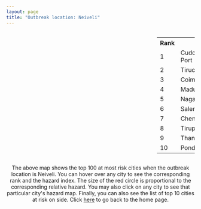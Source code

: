 ```yaml
---
layout: page
title: "Outbreak location: Neiveli"
---
```

<div style="width: 100%; overflow: auto;">
<div style="width: 75%; float: left;">
<div id="mapid">
<script src="https://buda-magenta.github.io/hazard_map/load_map.js"></script>

<script>
var marker_outbreak = L.marker([10.346837, 78.654771],{"autoPan": true}).addTo(map); marker_outbreak.bindTooltip("Neiveli").openTooltip();

var circle_1 = L.circle([11.715950, 79.767053], {"pane": "markerPane", "color": "red", "fill": true, "fillOpacity": 0.2, "fillRule": "evenodd", "lineCap": "round", "lineJoin": "round", "opacity": 1.0, "radius": 130415, "stroke": true, "weight": 3}).addTo(map);
circle_1.bindTooltip("Cuddalore Port<br>rank: 1<br>hazard index: 0.130416")
circle_1.bindPopup('<a href="https://buda-magenta.github.io/hazard_map/Cuddalore_Port">Cuddalore Port</a>')

var circle_2 = L.circle([10.804973, 78.687030], {"pane": "markerPane", "color": "red", "fill": true, "fillOpacity": 0.2, "fillRule": "evenodd", "lineCap": "round", "lineJoin": "round", "opacity": 1.0, "radius": 53778, "stroke": true, "weight": 3}).addTo(map);
circle_2.bindTooltip("Tiruchirappalli<br>rank: 2<br>hazard index: 0.053778")
circle_2.bindPopup('<a href="https://buda-magenta.github.io/hazard_map/Tiruchirappalli">Tiruchirappalli</a>')

var circle_3 = L.circle([11.001812, 76.962843], {"pane": "markerPane", "color": "red", "fill": true, "fillOpacity": 0.2, "fillRule": "evenodd", "lineCap": "round", "lineJoin": "round", "opacity": 1.0, "radius": 33259, "stroke": true, "weight": 3}).addTo(map);
circle_3.bindTooltip("Coimbatore<br>rank: 3<br>hazard index: 0.033259")
circle_3.bindPopup('<a href="https://buda-magenta.github.io/hazard_map/Coimbatore">Coimbatore</a>')

var circle_4 = L.circle([9.926115, 78.114098], {"pane": "markerPane", "color": "red", "fill": true, "fillOpacity": 0.2, "fillRule": "evenodd", "lineCap": "round", "lineJoin": "round", "opacity": 1.0, "radius": 31863, "stroke": true, "weight": 3}).addTo(map);
circle_4.bindTooltip("Madurai<br>rank: 4<br>hazard index: 0.031863")
circle_4.bindPopup('<a href="https://buda-magenta.github.io/hazard_map/Madurai">Madurai</a>')

var circle_5 = L.circle([10.805628, 79.824660], {"pane": "markerPane", "color": "red", "fill": true, "fillOpacity": 0.2, "fillRule": "evenodd", "lineCap": "round", "lineJoin": "round", "opacity": 1.0, "radius": 27653, "stroke": true, "weight": 3}).addTo(map);
circle_5.bindTooltip("Nagapattinam<br>rank: 5<br>hazard index: 0.027654")
circle_5.bindPopup('<a href="https://buda-magenta.github.io/hazard_map/Nagapattinam">Nagapattinam</a>')

var circle_6 = L.circle([11.664300, 78.146000], {"pane": "markerPane", "color": "red", "fill": true, "fillOpacity": 0.2, "fillRule": "evenodd", "lineCap": "round", "lineJoin": "round", "opacity": 1.0, "radius": 26221, "stroke": true, "weight": 3}).addTo(map);
circle_6.bindTooltip("Salem<br>rank: 6<br>hazard index: 0.026222")
circle_6.bindPopup('<a href="https://buda-magenta.github.io/hazard_map/Salem">Salem</a>')

var circle_7 = L.circle([13.083694, 80.270186], {"pane": "markerPane", "color": "red", "fill": true, "fillOpacity": 0.2, "fillRule": "evenodd", "lineCap": "round", "lineJoin": "round", "opacity": 1.0, "radius": 14164, "stroke": true, "weight": 3}).addTo(map);
circle_7.bindTooltip("Chennai<br>rank: 7<br>hazard index: 0.014165")
circle_7.bindPopup('<a href="https://buda-magenta.github.io/hazard_map/Chennai">Chennai</a>')

var circle_8 = L.circle([11.101781, 77.345192], {"pane": "markerPane", "color": "red", "fill": true, "fillOpacity": 0.2, "fillRule": "evenodd", "lineCap": "round", "lineJoin": "round", "opacity": 1.0, "radius": 13929, "stroke": true, "weight": 3}).addTo(map);
circle_8.bindTooltip("Tiruppur<br>rank: 8<br>hazard index: 0.013929")
circle_8.bindPopup('<a href="https://buda-magenta.github.io/hazard_map/Tiruppur">Tiruppur</a>')

var circle_9 = L.circle([10.786027, 79.138150], {"pane": "markerPane", "color": "red", "fill": true, "fillOpacity": 0.2, "fillRule": "evenodd", "lineCap": "round", "lineJoin": "round", "opacity": 1.0, "radius": 7610, "stroke": true, "weight": 3}).addTo(map);
circle_9.bindTooltip("Thanjavur<br>rank: 9<br>hazard index: 0.007611")
circle_9.bindPopup('<a href="https://buda-magenta.github.io/hazard_map/Thanjavur">Thanjavur</a>')

var circle_10 = L.circle([10.915649, 79.806949], {"pane": "markerPane", "color": "red", "fill": true, "fillOpacity": 0.2, "fillRule": "evenodd", "lineCap": "round", "lineJoin": "round", "opacity": 1.0, "radius": 7575, "stroke": true, "weight": 3}).addTo(map);
circle_10.bindTooltip("Pondicherry<br>rank: 10<br>hazard index: 0.007576")
circle_10.bindPopup('<a href="https://buda-magenta.github.io/hazard_map/Pondicherry">Pondicherry</a>')

var circle_11 = L.circle([8.805260, 78.145274], {"pane": "markerPane", "color": "red", "fill": true, "fillOpacity": 0.2, "fillRule": "evenodd", "lineCap": "round", "lineJoin": "round", "opacity": 1.0, "radius": 7437, "stroke": true, "weight": 3}).addTo(map);
circle_11.bindTooltip("Thoothukudi<br>rank: 11<br>hazard index: 0.007438")
circle_11.bindPopup('<a href="https://buda-magenta.github.io/hazard_map/Thoothukudi">Thoothukudi</a>')

var circle_12 = L.circle([10.330330, 78.067398], {"pane": "markerPane", "color": "red", "fill": true, "fillOpacity": 0.2, "fillRule": "evenodd", "lineCap": "round", "lineJoin": "round", "opacity": 1.0, "radius": 6493, "stroke": true, "weight": 3}).addTo(map);
circle_12.bindTooltip("Dindigul<br>rank: 12<br>hazard index: 0.006493")
circle_12.bindPopup('<a href="https://buda-magenta.github.io/hazard_map/Dindigul">Dindigul</a>')

var circle_13 = L.circle([11.369204, 77.676627], {"pane": "markerPane", "color": "red", "fill": true, "fillOpacity": 0.2, "fillRule": "evenodd", "lineCap": "round", "lineJoin": "round", "opacity": 1.0, "radius": 4917, "stroke": true, "weight": 3}).addTo(map);
circle_13.bindTooltip("Erode<br>rank: 13<br>hazard index: 0.004918")
circle_13.bindPopup('<a href="https://buda-magenta.github.io/hazard_map/Erode">Erode</a>')

var circle_14 = L.circle([10.964555, 79.371730], {"pane": "markerPane", "color": "red", "fill": true, "fillOpacity": 0.2, "fillRule": "evenodd", "lineCap": "round", "lineJoin": "round", "opacity": 1.0, "radius": 4390, "stroke": true, "weight": 3}).addTo(map);
circle_14.bindTooltip("Kumbakonam<br>rank: 14<br>hazard index: 0.004390")
circle_14.bindPopup('<a href="https://buda-magenta.github.io/hazard_map/Kumbakonam">Kumbakonam</a>')

var circle_15 = L.circle([9.403158, 77.518264], {"pane": "markerPane", "color": "red", "fill": true, "fillOpacity": 0.2, "fillRule": "evenodd", "lineCap": "round", "lineJoin": "round", "opacity": 1.0, "radius": 4077, "stroke": true, "weight": 3}).addTo(map);
circle_15.bindTooltip("Rajapalayam<br>rank: 15<br>hazard index: 0.004077")
circle_15.bindPopup('<a href="https://buda-magenta.github.io/hazard_map/Rajapalayam">Rajapalayam</a>')

var circle_16 = L.circle([10.500000, 78.833333], {"pane": "markerPane", "color": "red", "fill": true, "fillOpacity": 0.2, "fillRule": "evenodd", "lineCap": "round", "lineJoin": "round", "opacity": 1.0, "radius": 3672, "stroke": true, "weight": 3}).addTo(map);
circle_16.bindTooltip("Pudukkottai<br>rank: 16<br>hazard index: 0.003673")
circle_16.bindPopup('<a href="https://buda-magenta.github.io/hazard_map/Pudukkottai">Pudukkottai</a>')

var circle_17 = L.circle([10.044512, 78.743363], {"pane": "markerPane", "color": "red", "fill": true, "fillOpacity": 0.2, "fillRule": "evenodd", "lineCap": "round", "lineJoin": "round", "opacity": 1.0, "radius": 3346, "stroke": true, "weight": 3}).addTo(map);
circle_17.bindTooltip("Karaikkudi<br>rank: 17<br>hazard index: 0.003346")
circle_17.bindPopup('<a href="https://buda-magenta.github.io/hazard_map/Karaikkudi">Karaikkudi</a>')

var circle_18 = L.circle([8.701220, 77.579269], {"pane": "markerPane", "color": "red", "fill": true, "fillOpacity": 0.2, "fillRule": "evenodd", "lineCap": "round", "lineJoin": "round", "opacity": 1.0, "radius": 2037, "stroke": true, "weight": 3}).addTo(map);
circle_18.bindTooltip("Tirunelveli<br>rank: 18<br>hazard index: 0.002037")
circle_18.bindPopup('<a href="https://buda-magenta.github.io/hazard_map/Tirunelveli">Tirunelveli</a>')

var circle_19 = L.circle([12.979120, 77.591300], {"pane": "markerPane", "color": "red", "fill": true, "fillOpacity": 0.2, "fillRule": "evenodd", "lineCap": "round", "lineJoin": "round", "opacity": 1.0, "radius": 1845, "stroke": true, "weight": 3}).addTo(map);
circle_19.bindTooltip("Bangalore<br>rank: 19<br>hazard index: 0.001846")
circle_19.bindPopup('<a href="https://buda-magenta.github.io/hazard_map/Bangalore">Bangalore</a>')

var circle_20 = L.circle([13.631637, 79.423171], {"pane": "markerPane", "color": "red", "fill": true, "fillOpacity": 0.2, "fillRule": "evenodd", "lineCap": "round", "lineJoin": "round", "opacity": 1.0, "radius": 1363, "stroke": true, "weight": 3}).addTo(map);
circle_20.bindTooltip("Tirupati<br>rank: 20<br>hazard index: 0.001363")
circle_20.bindPopup('<a href="https://buda-magenta.github.io/hazard_map/Tirupati">Tirupati</a>')

var circle_21 = L.circle([10.525626, 76.213254], {"pane": "markerPane", "color": "red", "fill": true, "fillOpacity": 0.2, "fillRule": "evenodd", "lineCap": "round", "lineJoin": "round", "opacity": 1.0, "radius": 1269, "stroke": true, "weight": 3}).addTo(map);
circle_21.bindTooltip("Thrissur<br>rank: 21<br>hazard index: 0.001270")
circle_21.bindPopup('<a href="https://buda-magenta.github.io/hazard_map/Thrissur">Thrissur</a>')

var circle_22 = L.circle([10.787898, 76.474087], {"pane": "markerPane", "color": "red", "fill": true, "fillOpacity": 0.2, "fillRule": "evenodd", "lineCap": "round", "lineJoin": "round", "opacity": 1.0, "radius": 1162, "stroke": true, "weight": 3}).addTo(map);
circle_22.bindTooltip("Palakkad<br>rank: 22<br>hazard index: 0.001163")
circle_22.bindPopup('<a href="https://buda-magenta.github.io/hazard_map/Palakkad">Palakkad</a>')

var circle_23 = L.circle([12.794811, 79.000641], {"pane": "markerPane", "color": "red", "fill": true, "fillOpacity": 0.2, "fillRule": "evenodd", "lineCap": "round", "lineJoin": "round", "opacity": 1.0, "radius": 1109, "stroke": true, "weight": 3}).addTo(map);
circle_23.bindTooltip("Vellore<br>rank: 23<br>hazard index: 0.001109")
circle_23.bindPopup('<a href="https://buda-magenta.github.io/hazard_map/Vellore">Vellore</a>')

var circle_24 = L.circle([8.576971, 77.050125], {"pane": "markerPane", "color": "red", "fill": true, "fillOpacity": 0.2, "fillRule": "evenodd", "lineCap": "round", "lineJoin": "round", "opacity": 1.0, "radius": 978, "stroke": true, "weight": 3}).addTo(map);
circle_24.bindTooltip("Thiruvananthapuram<br>rank: 24<br>hazard index: 0.000979")
circle_24.bindPopup('<a href="https://buda-magenta.github.io/hazard_map/Thiruvananthapuram">Thiruvananthapuram</a>')

var circle_25 = L.circle([11.258608, 75.778874], {"pane": "markerPane", "color": "red", "fill": true, "fillOpacity": 0.2, "fillRule": "evenodd", "lineCap": "round", "lineJoin": "round", "opacity": 1.0, "radius": 885, "stroke": true, "weight": 3}).addTo(map);
circle_25.bindTooltip("Kozhikode<br>rank: 25<br>hazard index: 0.000885")
circle_25.bindPopup('<a href="https://buda-magenta.github.io/hazard_map/Kozhikode">Kozhikode</a>')

var circle_26 = L.circle([12.227213, 79.070156], {"pane": "markerPane", "color": "red", "fill": true, "fillOpacity": 0.2, "fillRule": "evenodd", "lineCap": "round", "lineJoin": "round", "opacity": 1.0, "radius": 770, "stroke": true, "weight": 3}).addTo(map);
circle_26.bindTooltip("Tiruvannamalai<br>rank: 26<br>hazard index: 0.000770")
circle_26.bindPopup('<a href="https://buda-magenta.github.io/hazard_map/Tiruvannamalai">Tiruvannamalai</a>')

var circle_27 = L.circle([13.160105, 79.155551], {"pane": "markerPane", "color": "red", "fill": true, "fillOpacity": 0.2, "fillRule": "evenodd", "lineCap": "round", "lineJoin": "round", "opacity": 1.0, "radius": 673, "stroke": true, "weight": 3}).addTo(map);
circle_27.bindTooltip("Chittoor<br>rank: 27<br>hazard index: 0.000673")
circle_27.bindPopup('<a href="https://buda-magenta.github.io/hazard_map/Chittoor">Chittoor</a>')

var circle_28 = L.circle([13.125476, 80.094090], {"pane": "markerPane", "color": "red", "fill": true, "fillOpacity": 0.2, "fillRule": "evenodd", "lineCap": "round", "lineJoin": "round", "opacity": 1.0, "radius": 419, "stroke": true, "weight": 3}).addTo(map);
circle_28.bindTooltip("Avadi<br>rank: 28<br>hazard index: 0.000420")
circle_28.bindPopup('<a href="https://buda-magenta.github.io/hazard_map/Avadi">Avadi</a>')

var circle_29 = L.circle([19.075990, 72.877393], {"pane": "markerPane", "color": "red", "fill": true, "fillOpacity": 0.2, "fillRule": "evenodd", "lineCap": "round", "lineJoin": "round", "opacity": 1.0, "radius": 374, "stroke": true, "weight": 3}).addTo(map);
circle_29.bindTooltip("Mumbai<br>rank: 29<br>hazard index: 0.000374")
circle_29.bindPopup('<a href="https://buda-magenta.github.io/hazard_map/Mumbai">Mumbai</a>')

var circle_30 = L.circle([9.931308, 76.267414], {"pane": "markerPane", "color": "red", "fill": true, "fillOpacity": 0.2, "fillRule": "evenodd", "lineCap": "round", "lineJoin": "round", "opacity": 1.0, "radius": 368, "stroke": true, "weight": 3}).addTo(map);
circle_30.bindTooltip("Kochi<br>rank: 30<br>hazard index: 0.000369")
circle_30.bindPopup('<a href="https://buda-magenta.github.io/hazard_map/Kochi">Kochi</a>')

var circle_31 = L.circle([8.188047, 77.429049], {"pane": "markerPane", "color": "red", "fill": true, "fillOpacity": 0.2, "fillRule": "evenodd", "lineCap": "round", "lineJoin": "round", "opacity": 1.0, "radius": 367, "stroke": true, "weight": 3}).addTo(map);
circle_31.bindTooltip("Nagercoil<br>rank: 31<br>hazard index: 0.000368")
circle_31.bindPopup('<a href="https://buda-magenta.github.io/hazard_map/Nagercoil">Nagercoil</a>')

var circle_32 = L.circle([12.869810, 74.843008], {"pane": "markerPane", "color": "red", "fill": true, "fillOpacity": 0.2, "fillRule": "evenodd", "lineCap": "round", "lineJoin": "round", "opacity": 1.0, "radius": 303, "stroke": true, "weight": 3}).addTo(map);
circle_32.bindTooltip("Mangalore<br>rank: 32<br>hazard index: 0.000304")
circle_32.bindPopup('<a href="https://buda-magenta.github.io/hazard_map/Mangalore">Mangalore</a>')

var circle_33 = L.circle([13.156387, 80.300528], {"pane": "markerPane", "color": "red", "fill": true, "fillOpacity": 0.2, "fillRule": "evenodd", "lineCap": "round", "lineJoin": "round", "opacity": 1.0, "radius": 302, "stroke": true, "weight": 3}).addTo(map);
circle_33.bindTooltip("Tiruvottiyur<br>rank: 33<br>hazard index: 0.000302")
circle_33.bindPopup('<a href="https://buda-magenta.github.io/hazard_map/Tiruvottiyur">Tiruvottiyur</a>')

var circle_34 = L.circle([28.651718, 77.221939], {"pane": "markerPane", "color": "red", "fill": true, "fillOpacity": 0.2, "fillRule": "evenodd", "lineCap": "round", "lineJoin": "round", "opacity": 1.0, "radius": 266, "stroke": true, "weight": 3}).addTo(map);
circle_34.bindTooltip("Delhi<br>rank: 34<br>hazard index: 0.000267")
circle_34.bindPopup('<a href="https://buda-magenta.github.io/hazard_map/Delhi">Delhi</a>')

var circle_35 = L.circle([12.836393, 79.705330], {"pane": "markerPane", "color": "red", "fill": true, "fillOpacity": 0.2, "fillRule": "evenodd", "lineCap": "round", "lineJoin": "round", "opacity": 1.0, "radius": 265, "stroke": true, "weight": 3}).addTo(map);
circle_35.bindTooltip("Kanchipuram<br>rank: 35<br>hazard index: 0.000265")
circle_35.bindPopup('<a href="https://buda-magenta.github.io/hazard_map/Kanchipuram">Kanchipuram</a>')

var circle_36 = L.circle([12.989816, 80.100987], {"pane": "markerPane", "color": "red", "fill": true, "fillOpacity": 0.2, "fillRule": "evenodd", "lineCap": "round", "lineJoin": "round", "opacity": 1.0, "radius": 263, "stroke": true, "weight": 3}).addTo(map);
circle_36.bindTooltip("Pallavaram<br>rank: 36<br>hazard index: 0.000263")
circle_36.bindPopup('<a href="https://buda-magenta.github.io/hazard_map/Pallavaram">Pallavaram</a>')

var circle_37 = L.circle([9.500665, 76.412414], {"pane": "markerPane", "color": "red", "fill": true, "fillOpacity": 0.2, "fillRule": "evenodd", "lineCap": "round", "lineJoin": "round", "opacity": 1.0, "radius": 258, "stroke": true, "weight": 3}).addTo(map);
circle_37.bindTooltip("Alappuzha<br>rank: 37<br>hazard index: 0.000258")
circle_37.bindPopup('<a href="https://buda-magenta.github.io/hazard_map/Alappuzha">Alappuzha</a>')

var circle_38 = L.circle([8.887951, 76.595501], {"pane": "markerPane", "color": "red", "fill": true, "fillOpacity": 0.2, "fillRule": "evenodd", "lineCap": "round", "lineJoin": "round", "opacity": 1.0, "radius": 251, "stroke": true, "weight": 3}).addTo(map);
circle_38.bindTooltip("Kollam<br>rank: 38<br>hazard index: 0.000252")
circle_38.bindPopup('<a href="https://buda-magenta.github.io/hazard_map/Kollam">Kollam</a>')

var circle_39 = L.circle([12.929903, 80.111823], {"pane": "markerPane", "color": "red", "fill": true, "fillOpacity": 0.2, "fillRule": "evenodd", "lineCap": "round", "lineJoin": "round", "opacity": 1.0, "radius": 215, "stroke": true, "weight": 3}).addTo(map);
circle_39.bindTooltip("Tambaram<br>rank: 39<br>hazard index: 0.000215")
circle_39.bindPopup('<a href="https://buda-magenta.github.io/hazard_map/Tambaram">Tambaram</a>')

var circle_40 = L.circle([17.388786, 78.461065], {"pane": "markerPane", "color": "red", "fill": true, "fillOpacity": 0.2, "fillRule": "evenodd", "lineCap": "round", "lineJoin": "round", "opacity": 1.0, "radius": 186, "stroke": true, "weight": 3}).addTo(map);
circle_40.bindTooltip("Hyderabad<br>rank: 40<br>hazard index: 0.000187")
circle_40.bindPopup('<a href="https://buda-magenta.github.io/hazard_map/Hyderabad">Hyderabad</a>')

var circle_41 = L.circle([26.915458, 75.818982], {"pane": "markerPane", "color": "red", "fill": true, "fillOpacity": 0.2, "fillRule": "evenodd", "lineCap": "round", "lineJoin": "round", "opacity": 1.0, "radius": 162, "stroke": true, "weight": 3}).addTo(map);
circle_41.bindTooltip("Jaipur<br>rank: 41<br>hazard index: 0.000163")
circle_41.bindPopup('<a href="https://buda-magenta.github.io/hazard_map/Jaipur">Jaipur</a>')

var circle_42 = L.circle([11.876225, 75.373804], {"pane": "markerPane", "color": "red", "fill": true, "fillOpacity": 0.2, "fillRule": "evenodd", "lineCap": "round", "lineJoin": "round", "opacity": 1.0, "radius": 161, "stroke": true, "weight": 3}).addTo(map);
circle_42.bindTooltip("Kannur<br>rank: 42<br>hazard index: 0.000162")
circle_42.bindPopup('<a href="https://buda-magenta.github.io/hazard_map/Kannur">Kannur</a>')

var circle_43 = L.circle([12.305183, 76.655361], {"pane": "markerPane", "color": "red", "fill": true, "fillOpacity": 0.2, "fillRule": "evenodd", "lineCap": "round", "lineJoin": "round", "opacity": 1.0, "radius": 155, "stroke": true, "weight": 3}).addTo(map);
circle_43.bindTooltip("Mysore<br>rank: 43<br>hazard index: 0.000155")
circle_43.bindPopup('<a href="https://buda-magenta.github.io/hazard_map/Mysore">Mysore</a>')

var circle_44 = L.circle([22.541418, 88.357691], {"pane": "markerPane", "color": "red", "fill": true, "fillOpacity": 0.2, "fillRule": "evenodd", "lineCap": "round", "lineJoin": "round", "opacity": 1.0, "radius": 139, "stroke": true, "weight": 3}).addTo(map);
circle_44.bindTooltip("Kolkata<br>rank: 44<br>hazard index: 0.000140")
circle_44.bindPopup('<a href="https://buda-magenta.github.io/hazard_map/Kolkata">Kolkata</a>')

var circle_45 = L.circle([21.149813, 79.082056], {"pane": "markerPane", "color": "red", "fill": true, "fillOpacity": 0.2, "fillRule": "evenodd", "lineCap": "round", "lineJoin": "round", "opacity": 1.0, "radius": 132, "stroke": true, "weight": 3}).addTo(map);
circle_45.bindTooltip("Nagpur<br>rank: 45<br>hazard index: 0.000133")
circle_45.bindPopup('<a href="https://buda-magenta.github.io/hazard_map/Nagpur">Nagpur</a>')

var circle_46 = L.circle([14.449372, 79.987376], {"pane": "markerPane", "color": "red", "fill": true, "fillOpacity": 0.2, "fillRule": "evenodd", "lineCap": "round", "lineJoin": "round", "opacity": 1.0, "radius": 109, "stroke": true, "weight": 3}).addTo(map);
circle_46.bindTooltip("Nellore<br>rank: 46<br>hazard index: 0.000110")
circle_46.bindPopup('<a href="https://buda-magenta.github.io/hazard_map/Nellore">Nellore</a>')

var circle_47 = L.circle([16.508759, 80.618510], {"pane": "markerPane", "color": "red", "fill": true, "fillOpacity": 0.2, "fillRule": "evenodd", "lineCap": "round", "lineJoin": "round", "opacity": 1.0, "radius": 103, "stroke": true, "weight": 3}).addTo(map);
circle_47.bindTooltip("Vijayawada<br>rank: 47<br>hazard index: 0.000103")
circle_47.bindPopup('<a href="https://buda-magenta.github.io/hazard_map/Vijayawada">Vijayawada</a>')

var circle_48 = L.circle([18.521428, 73.854454], {"pane": "markerPane", "color": "red", "fill": true, "fillOpacity": 0.2, "fillRule": "evenodd", "lineCap": "round", "lineJoin": "round", "opacity": 1.0, "radius": 101, "stroke": true, "weight": 3}).addTo(map);
circle_48.bindTooltip("Pune<br>rank: 48<br>hazard index: 0.000102")
circle_48.bindPopup('<a href="https://buda-magenta.github.io/hazard_map/Pune">Pune</a>')

var circle_49 = L.circle([23.258486, 77.401989], {"pane": "markerPane", "color": "red", "fill": true, "fillOpacity": 0.2, "fillRule": "evenodd", "lineCap": "round", "lineJoin": "round", "opacity": 1.0, "radius": 95, "stroke": true, "weight": 3}).addTo(map);
circle_49.bindTooltip("Bhopal<br>rank: 49<br>hazard index: 0.000095")
circle_49.bindPopup('<a href="https://buda-magenta.github.io/hazard_map/Bhopal">Bhopal</a>')

var circle_50 = L.circle([12.792907, 78.699917], {"pane": "markerPane", "color": "red", "fill": true, "fillOpacity": 0.2, "fillRule": "evenodd", "lineCap": "round", "lineJoin": "round", "opacity": 1.0, "radius": 74, "stroke": true, "weight": 3}).addTo(map);
circle_50.bindTooltip("Ambur<br>rank: 50<br>hazard index: 0.000075")
circle_50.bindPopup('<a href="https://buda-magenta.github.io/hazard_map/Ambur">Ambur</a>')

var circle_51 = L.circle([17.723128, 83.301284], {"pane": "markerPane", "color": "red", "fill": true, "fillOpacity": 0.2, "fillRule": "evenodd", "lineCap": "round", "lineJoin": "round", "opacity": 1.0, "radius": 60, "stroke": true, "weight": 3}).addTo(map);
circle_51.bindTooltip("Visakhapatnam<br>rank: 51<br>hazard index: 0.000061")
circle_51.bindPopup('<a href="https://buda-magenta.github.io/hazard_map/Visakhapatnam">Visakhapatnam</a>')

var circle_52 = L.circle([23.021624, 72.579707], {"pane": "markerPane", "color": "red", "fill": true, "fillOpacity": 0.2, "fillRule": "evenodd", "lineCap": "round", "lineJoin": "round", "opacity": 1.0, "radius": 56, "stroke": true, "weight": 3}).addTo(map);
circle_52.bindTooltip("Ahmedabad<br>rank: 52<br>hazard index: 0.000057")
circle_52.bindPopup('<a href="https://buda-magenta.github.io/hazard_map/Ahmedabad">Ahmedabad</a>')

var circle_53 = L.circle([26.296772, 73.035143], {"pane": "markerPane", "color": "red", "fill": true, "fillOpacity": 0.2, "fillRule": "evenodd", "lineCap": "round", "lineJoin": "round", "opacity": 1.0, "radius": 54, "stroke": true, "weight": 3}).addTo(map);
circle_53.bindTooltip("Jodhpur<br>rank: 53<br>hazard index: 0.000055")
circle_53.bindPopup('<a href="https://buda-magenta.github.io/hazard_map/Jodhpur">Jodhpur</a>')

var circle_54 = L.circle([25.196826, 76.000893], {"pane": "markerPane", "color": "red", "fill": true, "fillOpacity": 0.2, "fillRule": "evenodd", "lineCap": "round", "lineJoin": "round", "opacity": 1.0, "radius": 53, "stroke": true, "weight": 3}).addTo(map);
circle_54.bindTooltip("Kota<br>rank: 54<br>hazard index: 0.000053")
circle_54.bindPopup('<a href="https://buda-magenta.github.io/hazard_map/Kota">Kota</a>')

var circle_55 = L.circle([11.664535, 92.739045], {"pane": "markerPane", "color": "red", "fill": true, "fillOpacity": 0.2, "fillRule": "evenodd", "lineCap": "round", "lineJoin": "round", "opacity": 1.0, "radius": 49, "stroke": true, "weight": 3}).addTo(map);
circle_55.bindTooltip("Port Blair<br>rank: 55<br>hazard index: 0.000050")
circle_55.bindPopup('<a href="https://buda-magenta.github.io/hazard_map/Port_Blair">Port Blair</a>')

var circle_56 = L.circle([13.340077, 77.100621], {"pane": "markerPane", "color": "red", "fill": true, "fillOpacity": 0.2, "fillRule": "evenodd", "lineCap": "round", "lineJoin": "round", "opacity": 1.0, "radius": 47, "stroke": true, "weight": 3}).addTo(map);
circle_56.bindTooltip("Tumkur<br>rank: 56<br>hazard index: 0.000047")
circle_56.bindPopup('<a href="https://buda-magenta.github.io/hazard_map/Tumkur">Tumkur</a>')

var circle_57 = L.circle([20.266777, 85.843559], {"pane": "markerPane", "color": "red", "fill": true, "fillOpacity": 0.2, "fillRule": "evenodd", "lineCap": "round", "lineJoin": "round", "opacity": 1.0, "radius": 37, "stroke": true, "weight": 3}).addTo(map);
circle_57.bindTooltip("Bhubaneswar<br>rank: 57<br>hazard index: 0.000037")
circle_57.bindPopup('<a href="https://buda-magenta.github.io/hazard_map/Bhubaneswar">Bhubaneswar</a>')

var circle_58 = L.circle([12.732884, 77.830948], {"pane": "markerPane", "color": "red", "fill": true, "fillOpacity": 0.2, "fillRule": "evenodd", "lineCap": "round", "lineJoin": "round", "opacity": 1.0, "radius": 34, "stroke": true, "weight": 3}).addTo(map);
circle_58.bindTooltip("Hosur<br>rank: 58<br>hazard index: 0.000035")
circle_58.bindPopup('<a href="https://buda-magenta.github.io/hazard_map/Hosur">Hosur</a>')

var circle_59 = L.circle([12.955100, 78.269900], {"pane": "markerPane", "color": "red", "fill": true, "fillOpacity": 0.2, "fillRule": "evenodd", "lineCap": "round", "lineJoin": "round", "opacity": 1.0, "radius": 34, "stroke": true, "weight": 3}).addTo(map);
circle_59.bindTooltip("Robertson Pet<br>rank: 59<br>hazard index: 0.000034")
circle_59.bindPopup('<a href="https://buda-magenta.github.io/hazard_map/Robertson_Pet">Robertson Pet</a>')

var circle_60 = L.circle([17.980609, 79.598212], {"pane": "markerPane", "color": "red", "fill": true, "fillOpacity": 0.2, "fillRule": "evenodd", "lineCap": "round", "lineJoin": "round", "opacity": 1.0, "radius": 34, "stroke": true, "weight": 3}).addTo(map);
circle_60.bindTooltip("Warangal<br>rank: 60<br>hazard index: 0.000034")
circle_60.bindPopup('<a href="https://buda-magenta.github.io/hazard_map/Warangal">Warangal</a>')

var circle_61 = L.circle([25.531031, 78.652689], {"pane": "markerPane", "color": "red", "fill": true, "fillOpacity": 0.2, "fillRule": "evenodd", "lineCap": "round", "lineJoin": "round", "opacity": 1.0, "radius": 32, "stroke": true, "weight": 3}).addTo(map);
circle_61.bindTooltip("Jhansi<br>rank: 61<br>hazard index: 0.000032")
circle_61.bindPopup('<a href="https://buda-magenta.github.io/hazard_map/Jhansi">Jhansi</a>')

var circle_62 = L.circle([13.137000, 78.133961], {"pane": "markerPane", "color": "red", "fill": true, "fillOpacity": 0.2, "fillRule": "evenodd", "lineCap": "round", "lineJoin": "round", "opacity": 1.0, "radius": 31, "stroke": true, "weight": 3}).addTo(map);
circle_62.bindTooltip("Kolar<br>rank: 62<br>hazard index: 0.000031")
circle_62.bindPopup('<a href="https://buda-magenta.github.io/hazard_map/Kolar">Kolar</a>')

var circle_63 = L.circle([12.523889, 76.896196], {"pane": "markerPane", "color": "red", "fill": true, "fillOpacity": 0.2, "fillRule": "evenodd", "lineCap": "round", "lineJoin": "round", "opacity": 1.0, "radius": 29, "stroke": true, "weight": 3}).addTo(map);
circle_63.bindTooltip("Mandya<br>rank: 63<br>hazard index: 0.000030")
circle_63.bindPopup('<a href="https://buda-magenta.github.io/hazard_map/Mandya">Mandya</a>')

var circle_64 = L.circle([23.174597, 75.785142], {"pane": "markerPane", "color": "red", "fill": true, "fillOpacity": 0.2, "fillRule": "evenodd", "lineCap": "round", "lineJoin": "round", "opacity": 1.0, "radius": 27, "stroke": true, "weight": 3}).addTo(map);
circle_64.bindTooltip("Ujjain<br>rank: 64<br>hazard index: 0.000027")
circle_64.bindPopup('<a href="https://buda-magenta.github.io/hazard_map/Ujjain">Ujjain</a>')

var circle_65 = L.circle([26.180598, 91.753943], {"pane": "markerPane", "color": "red", "fill": true, "fillOpacity": 0.2, "fillRule": "evenodd", "lineCap": "round", "lineJoin": "round", "opacity": 1.0, "radius": 26, "stroke": true, "weight": 3}).addTo(map);
circle_65.bindTooltip("Guwahati<br>rank: 65<br>hazard index: 0.000026")
circle_65.bindPopup('<a href="https://buda-magenta.github.io/hazard_map/Guwahati">Guwahati</a>')

var circle_66 = L.circle([16.291519, 80.454159], {"pane": "markerPane", "color": "red", "fill": true, "fillOpacity": 0.2, "fillRule": "evenodd", "lineCap": "round", "lineJoin": "round", "opacity": 1.0, "radius": 24, "stroke": true, "weight": 3}).addTo(map);
circle_66.bindTooltip("Guntur<br>rank: 66<br>hazard index: 0.000025")
circle_66.bindPopup('<a href="https://buda-magenta.github.io/hazard_map/Guntur">Guntur</a>')

var circle_67 = L.circle([15.398403, 73.812918], {"pane": "markerPane", "color": "red", "fill": true, "fillOpacity": 0.2, "fillRule": "evenodd", "lineCap": "round", "lineJoin": "round", "opacity": 1.0, "radius": 22, "stroke": true, "weight": 3}).addTo(map);
circle_67.bindTooltip("Vasco Da Gama<br>rank: 67<br>hazard index: 0.000023")
circle_67.bindPopup('<a href="https://buda-magenta.github.io/hazard_map/Vasco_Da_Gama">Vasco Da Gama</a>')

var circle_68 = L.circle([19.194329, 72.970178], {"pane": "markerPane", "color": "red", "fill": true, "fillOpacity": 0.2, "fillRule": "evenodd", "lineCap": "round", "lineJoin": "round", "opacity": 1.0, "radius": 20, "stroke": true, "weight": 3}).addTo(map);
circle_68.bindTooltip("Thane<br>rank: 68<br>hazard index: 0.000021")
circle_68.bindPopup('<a href="https://buda-magenta.github.io/hazard_map/Thane">Thane</a>')

var circle_69 = L.circle([17.005045, 81.780473], {"pane": "markerPane", "color": "red", "fill": true, "fillOpacity": 0.2, "fillRule": "evenodd", "lineCap": "round", "lineJoin": "round", "opacity": 1.0, "radius": 19, "stroke": true, "weight": 3}).addTo(map);
circle_69.bindTooltip("Rajahmundry<br>rank: 69<br>hazard index: 0.000019")
circle_69.bindPopup('<a href="https://buda-magenta.github.io/hazard_map/Rajahmundry">Rajahmundry</a>')

var circle_70 = L.circle([20.030976, 79.358139], {"pane": "markerPane", "color": "red", "fill": true, "fillOpacity": 0.2, "fillRule": "evenodd", "lineCap": "round", "lineJoin": "round", "opacity": 1.0, "radius": 17, "stroke": true, "weight": 3}).addTo(map);
circle_70.bindTooltip("Chandrapur<br>rank: 70<br>hazard index: 0.000018")
circle_70.bindPopup('<a href="https://buda-magenta.github.io/hazard_map/Chandrapur">Chandrapur</a>')

var circle_71 = L.circle([15.507555, 80.060800], {"pane": "markerPane", "color": "red", "fill": true, "fillOpacity": 0.2, "fillRule": "evenodd", "lineCap": "round", "lineJoin": "round", "opacity": 1.0, "radius": 16, "stroke": true, "weight": 3}).addTo(map);
circle_71.bindTooltip("Ongole<br>rank: 71<br>hazard index: 0.000017")
circle_71.bindPopup('<a href="https://buda-magenta.github.io/hazard_map/Ongole">Ongole</a>')

var circle_72 = L.circle([21.170200, 72.831100], {"pane": "markerPane", "color": "red", "fill": true, "fillOpacity": 0.2, "fillRule": "evenodd", "lineCap": "round", "lineJoin": "round", "opacity": 1.0, "radius": 13, "stroke": true, "weight": 3}).addTo(map);
circle_72.bindTooltip("Surat<br>rank: 72<br>hazard index: 0.000013")
circle_72.bindPopup('<a href="https://buda-magenta.github.io/hazard_map/Surat">Surat</a>')

var circle_73 = L.circle([18.761516, 79.478785], {"pane": "markerPane", "color": "red", "fill": true, "fillOpacity": 0.2, "fillRule": "evenodd", "lineCap": "round", "lineJoin": "round", "opacity": 1.0, "radius": 12, "stroke": true, "weight": 3}).addTo(map);
circle_73.bindTooltip("Ramagundam<br>rank: 73<br>hazard index: 0.000012")
circle_73.bindPopup('<a href="https://buda-magenta.github.io/hazard_map/Ramagundam">Ramagundam</a>')

var circle_74 = L.circle([22.720362, 75.868200], {"pane": "markerPane", "color": "red", "fill": true, "fillOpacity": 0.2, "fillRule": "evenodd", "lineCap": "round", "lineJoin": "round", "opacity": 1.0, "radius": 11, "stroke": true, "weight": 3}).addTo(map);
circle_74.bindTooltip("Indore<br>rank: 74<br>hazard index: 0.000011")
circle_74.bindPopup('<a href="https://buda-magenta.github.io/hazard_map/Indore">Indore</a>')

var circle_75 = L.circle([16.237773, 80.646422], {"pane": "markerPane", "color": "red", "fill": true, "fillOpacity": 0.2, "fillRule": "evenodd", "lineCap": "round", "lineJoin": "round", "opacity": 1.0, "radius": 11, "stroke": true, "weight": 3}).addTo(map);
circle_75.bindTooltip("Tenali<br>rank: 75<br>hazard index: 0.000011")
circle_75.bindPopup('<a href="https://buda-magenta.github.io/hazard_map/Tenali">Tenali</a>')

var circle_76 = L.circle([13.007082, 76.099270], {"pane": "markerPane", "color": "red", "fill": true, "fillOpacity": 0.2, "fillRule": "evenodd", "lineCap": "round", "lineJoin": "round", "opacity": 1.0, "radius": 10, "stroke": true, "weight": 3}).addTo(map);
circle_76.bindTooltip("Hassan<br>rank: 76<br>hazard index: 0.000011")
circle_76.bindPopup('<a href="https://buda-magenta.github.io/hazard_map/Hassan">Hassan</a>')

var circle_77 = L.circle([14.466127, 75.920636], {"pane": "markerPane", "color": "red", "fill": true, "fillOpacity": 0.2, "fillRule": "evenodd", "lineCap": "round", "lineJoin": "round", "opacity": 1.0, "radius": 10, "stroke": true, "weight": 3}).addTo(map);
circle_77.bindTooltip("Davanagere<br>rank: 77<br>hazard index: 0.000011")
circle_77.bindPopup('<a href="https://buda-magenta.github.io/hazard_map/Davanagere">Davanagere</a>')

var circle_78 = L.circle([14.475294, 78.821686], {"pane": "markerPane", "color": "red", "fill": true, "fillOpacity": 0.2, "fillRule": "evenodd", "lineCap": "round", "lineJoin": "round", "opacity": 1.0, "radius": 10, "stroke": true, "weight": 3}).addTo(map);
circle_78.bindTooltip("Kadapa<br>rank: 78<br>hazard index: 0.000011")
circle_78.bindPopup('<a href="https://buda-magenta.github.io/hazard_map/Kadapa">Kadapa</a>')

var circle_79 = L.circle([17.849907, 75.276320], {"pane": "markerPane", "color": "red", "fill": true, "fillOpacity": 0.2, "fillRule": "evenodd", "lineCap": "round", "lineJoin": "round", "opacity": 1.0, "radius": 10, "stroke": true, "weight": 3}).addTo(map);
circle_79.bindTooltip("Solapur<br>rank: 79<br>hazard index: 0.000010")
circle_79.bindPopup('<a href="https://buda-magenta.github.io/hazard_map/Solapur">Solapur</a>')

var circle_80 = L.circle([13.932609, 75.574978], {"pane": "markerPane", "color": "red", "fill": true, "fillOpacity": 0.2, "fillRule": "evenodd", "lineCap": "round", "lineJoin": "round", "opacity": 1.0, "radius": 9, "stroke": true, "weight": 3}).addTo(map);
circle_80.bindTooltip("Shimoga<br>rank: 80<br>hazard index: 0.000010")
circle_80.bindPopup('<a href="https://buda-magenta.github.io/hazard_map/Shimoga">Shimoga</a>')

var circle_81 = L.circle([17.500000, 80.333333], {"pane": "markerPane", "color": "red", "fill": true, "fillOpacity": 0.2, "fillRule": "evenodd", "lineCap": "round", "lineJoin": "round", "opacity": 1.0, "radius": 9, "stroke": true, "weight": 3}).addTo(map);
circle_81.bindTooltip("Khammam<br>rank: 81<br>hazard index: 0.000010")
circle_81.bindPopup('<a href="https://buda-magenta.github.io/hazard_map/Khammam">Khammam</a>')

var circle_82 = L.circle([26.838100, 80.934600], {"pane": "markerPane", "color": "red", "fill": true, "fillOpacity": 0.2, "fillRule": "evenodd", "lineCap": "round", "lineJoin": "round", "opacity": 1.0, "radius": 9, "stroke": true, "weight": 3}).addTo(map);
circle_82.bindTooltip("Lucknow<br>rank: 82<br>hazard index: 0.000009")
circle_82.bindPopup('<a href="https://buda-magenta.github.io/hazard_map/Lucknow">Lucknow</a>')

var circle_83 = L.circle([14.654623, 77.556260], {"pane": "markerPane", "color": "red", "fill": true, "fillOpacity": 0.2, "fillRule": "evenodd", "lineCap": "round", "lineJoin": "round", "opacity": 1.0, "radius": 9, "stroke": true, "weight": 3}).addTo(map);
circle_83.bindTooltip("Anantapur<br>rank: 83<br>hazard index: 0.000009")
circle_83.bindPopup('<a href="https://buda-magenta.github.io/hazard_map/Anantapur">Anantapur</a>')

var circle_84 = L.circle([13.573260, 78.479146], {"pane": "markerPane", "color": "red", "fill": true, "fillOpacity": 0.2, "fillRule": "evenodd", "lineCap": "round", "lineJoin": "round", "opacity": 1.0, "radius": 9, "stroke": true, "weight": 3}).addTo(map);
circle_84.bindTooltip("Madanapalle<br>rank: 84<br>hazard index: 0.000009")
circle_84.bindPopup('<a href="https://buda-magenta.github.io/hazard_map/Madanapalle">Madanapalle</a>')

var circle_85 = L.circle([15.351838, 75.137985], {"pane": "markerPane", "color": "red", "fill": true, "fillOpacity": 0.2, "fillRule": "evenodd", "lineCap": "round", "lineJoin": "round", "opacity": 1.0, "radius": 8, "stroke": true, "weight": 3}).addTo(map);
circle_85.bindTooltip("Hubli<br>rank: 85<br>hazard index: 0.000009")
circle_85.bindPopup('<a href="https://buda-magenta.github.io/hazard_map/Hubli">Hubli</a>')

var circle_86 = L.circle([20.468600, 85.879200], {"pane": "markerPane", "color": "red", "fill": true, "fillOpacity": 0.2, "fillRule": "evenodd", "lineCap": "round", "lineJoin": "round", "opacity": 1.0, "radius": 8, "stroke": true, "weight": 3}).addTo(map);
circle_86.bindTooltip("Cuttack<br>rank: 86<br>hazard index: 0.000008")
circle_86.bindPopup('<a href="https://buda-magenta.github.io/hazard_map/Cuttack">Cuttack</a>')

var circle_87 = L.circle([16.943739, 82.235061], {"pane": "markerPane", "color": "red", "fill": true, "fillOpacity": 0.2, "fillRule": "evenodd", "lineCap": "round", "lineJoin": "round", "opacity": 1.0, "radius": 7, "stroke": true, "weight": 3}).addTo(map);
circle_87.bindTooltip("Kakinada<br>rank: 87<br>hazard index: 0.000008")
circle_87.bindPopup('<a href="https://buda-magenta.github.io/hazard_map/Kakinada">Kakinada</a>')

var circle_88 = L.circle([14.422347, 77.720069], {"pane": "markerPane", "color": "red", "fill": true, "fillOpacity": 0.2, "fillRule": "evenodd", "lineCap": "round", "lineJoin": "round", "opacity": 1.0, "radius": 7, "stroke": true, "weight": 3}).addTo(map);
circle_88.bindTooltip("Dharmavaram<br>rank: 88<br>hazard index: 0.000008")
circle_88.bindPopup('<a href="https://buda-magenta.github.io/hazard_map/Dharmavaram">Dharmavaram</a>')

var circle_89 = L.circle([26.469100, 74.639000], {"pane": "markerPane", "color": "red", "fill": true, "fillOpacity": 0.2, "fillRule": "evenodd", "lineCap": "round", "lineJoin": "round", "opacity": 1.0, "radius": 7, "stroke": true, "weight": 3}).addTo(map);
circle_89.bindTooltip("Ajmer<br>rank: 89<br>hazard index: 0.000007")
circle_89.bindPopup('<a href="https://buda-magenta.github.io/hazard_map/Ajmer">Ajmer</a>')

var circle_90 = L.circle([25.609324, 85.123525], {"pane": "markerPane", "color": "red", "fill": true, "fillOpacity": 0.2, "fillRule": "evenodd", "lineCap": "round", "lineJoin": "round", "opacity": 1.0, "radius": 7, "stroke": true, "weight": 3}).addTo(map);
circle_90.bindTooltip("Patna<br>rank: 90<br>hazard index: 0.000007")
circle_90.bindPopup('<a href="https://buda-magenta.github.io/hazard_map/Patna">Patna</a>')

var circle_91 = L.circle([16.094950, 80.165878], {"pane": "markerPane", "color": "red", "fill": true, "fillOpacity": 0.2, "fillRule": "evenodd", "lineCap": "round", "lineJoin": "round", "opacity": 1.0, "radius": 6, "stroke": true, "weight": 3}).addTo(map);
circle_91.bindTooltip("Chilakaluripet<br>rank: 91<br>hazard index: 0.000007")
circle_91.bindPopup('<a href="https://buda-magenta.github.io/hazard_map/Chilakaluripet">Chilakaluripet</a>')

var circle_92 = L.circle([27.175255, 78.009816], {"pane": "markerPane", "color": "red", "fill": true, "fillOpacity": 0.2, "fillRule": "evenodd", "lineCap": "round", "lineJoin": "round", "opacity": 1.0, "radius": 6, "stroke": true, "weight": 3}).addTo(map);
circle_92.bindTooltip("Agra<br>rank: 92<br>hazard index: 0.000007")
circle_92.bindPopup('<a href="https://buda-magenta.github.io/hazard_map/Agra">Agra</a>')

var circle_93 = L.circle([15.143395, 76.919388], {"pane": "markerPane", "color": "red", "fill": true, "fillOpacity": 0.2, "fillRule": "evenodd", "lineCap": "round", "lineJoin": "round", "opacity": 1.0, "radius": 6, "stroke": true, "weight": 3}).addTo(map);
circle_93.bindTooltip("Bellary<br>rank: 93<br>hazard index: 0.000007")
circle_93.bindPopup('<a href="https://buda-magenta.github.io/hazard_map/Bellary">Bellary</a>')

var circle_94 = L.circle([26.229141, 76.304533], {"pane": "markerPane", "color": "red", "fill": true, "fillOpacity": 0.2, "fillRule": "evenodd", "lineCap": "round", "lineJoin": "round", "opacity": 1.0, "radius": 6, "stroke": true, "weight": 3}).addTo(map);
circle_94.bindTooltip("Sawai Madhopur<br>rank: 94<br>hazard index: 0.000006")
circle_94.bindPopup('<a href="https://buda-magenta.github.io/hazard_map/Sawai_Madhopur">Sawai Madhopur</a>')

var circle_95 = L.circle([25.335649, 83.007629], {"pane": "markerPane", "color": "red", "fill": true, "fillOpacity": 0.2, "fillRule": "evenodd", "lineCap": "round", "lineJoin": "round", "opacity": 1.0, "radius": 5, "stroke": true, "weight": 3}).addTo(map);
circle_95.bindTooltip("Varanasi<br>rank: 95<br>hazard index: 0.000006")
circle_95.bindPopup('<a href="https://buda-magenta.github.io/hazard_map/Varanasi">Varanasi</a>')

var circle_96 = L.circle([16.432998, 80.993715], {"pane": "markerPane", "color": "red", "fill": true, "fillOpacity": 0.2, "fillRule": "evenodd", "lineCap": "round", "lineJoin": "round", "opacity": 1.0, "radius": 5, "stroke": true, "weight": 3}).addTo(map);
circle_96.bindTooltip("Gudivada<br>rank: 96<br>hazard index: 0.000006")
circle_96.bindPopup('<a href="https://buda-magenta.github.io/hazard_map/Gudivada">Gudivada</a>')

var circle_97 = L.circle([13.341917, 74.747323], {"pane": "markerPane", "color": "red", "fill": true, "fillOpacity": 0.2, "fillRule": "evenodd", "lineCap": "round", "lineJoin": "round", "opacity": 1.0, "radius": 5, "stroke": true, "weight": 3}).addTo(map);
circle_97.bindTooltip("Udupi<br>rank: 97<br>hazard index: 0.000006")
circle_97.bindPopup('<a href="https://buda-magenta.github.io/hazard_map/Udupi">Udupi</a>')

var circle_98 = L.circle([23.831238, 91.282382], {"pane": "markerPane", "color": "red", "fill": true, "fillOpacity": 0.2, "fillRule": "evenodd", "lineCap": "round", "lineJoin": "round", "opacity": 1.0, "radius": 5, "stroke": true, "weight": 3}).addTo(map);
circle_98.bindTooltip("Agartala<br>rank: 98<br>hazard index: 0.000006")
circle_98.bindPopup('<a href="https://buda-magenta.github.io/hazard_map/Agartala">Agartala</a>')

var circle_99 = L.circle([13.826383, 77.493772], {"pane": "markerPane", "color": "red", "fill": true, "fillOpacity": 0.2, "fillRule": "evenodd", "lineCap": "round", "lineJoin": "round", "opacity": 1.0, "radius": 5, "stroke": true, "weight": 3}).addTo(map);
circle_99.bindTooltip("Hindupur<br>rank: 99<br>hazard index: 0.000005")
circle_99.bindPopup('<a href="https://buda-magenta.github.io/hazard_map/Hindupur">Hindupur</a>')

var circle_100 = L.circle([23.587548, 75.675679], {"pane": "markerPane", "color": "red", "fill": true, "fillOpacity": 0.2, "fillRule": "evenodd", "lineCap": "round", "lineJoin": "round", "opacity": 1.0, "radius": 5, "stroke": true, "weight": 3}).addTo(map);
circle_100.bindTooltip("Nagda<br>rank: 100<br>hazard index: 0.000005")
circle_100.bindPopup('<a href="https://buda-magenta.github.io/hazard_map/Nagda">Nagda</a>')
</script>
</div>
</div>


<div style="width: 20%; float: right;">
<table>
<tr>
<th>Rank</th>
<th>City</th>
</tr>

<tr>
<td>1</td>
<td>Cuddalore Port</td>
</tr>

<tr>
<td>2</td>
<td>Tiruchirappalli</td>
</tr>

<tr>
<td>3</td>
<td>Coimbatore</td>
</tr>

<tr>
<td>4</td>
<td>Madurai</td>
</tr>

<tr>
<td>5</td>
<td>Nagapattinam</td>
</tr>

<tr>
<td>6</td>
<td>Salem</td>
</tr>

<tr>
<td>7</td>
<td>Chennai</td>
</tr>

<tr>
<td>8</td>
<td>Tiruppur</td>
</tr>

<tr>
<td>9</td>
<td>Thanjavur</td>
</tr>

<tr>
<td>10</td>
<td>Pondicherry</td>
</tr>

</table>
</div>
</div>


<p align="center"> The above map shows the top 100 at most risk cities when the outbreak location is Neiveli. You can hover over any city to see the corresponding rank and the hazard index. The size of the red circle is proportional to the corresponding relative hazard. You may also click on any city to see that particular city's hazard map. Finally, you can also see the list of top 10 cities at risk on side.  Click <a href="https://buda-magenta.github.io/hazard_map/">here</a> to go back to the home page.
</p>